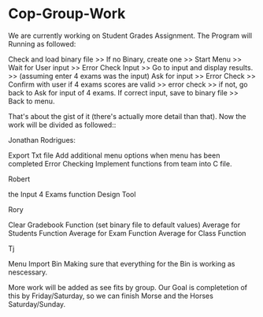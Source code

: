 # Cop-Group-Work

We are currently working on Student Grades Assignment. The Program will Running as followed:

Check and load binary file >> If no Binary, create one >> Start Menu >> Wait for User input >> Error Check Input >>  Go to input and display results. >> (assuming enter 4 exams was the input) Ask for input >> Error Check >> Confirm with user if 4 exams scores are valid >> error check >> if not, go back to Ask for input of 4 exams. If correct input, save to binary file >> Back to menu.


That's about the gist of it (there's actually more detail than that). Now the work will be divided as followed::


Jonathan Rodrigues: 

Export Txt file
Add additional menu options when menu has been completed
Error Checking
Implement functions from team into C file.


Robert

the Input 4 Exams function
Design Tool


Rory

Clear Gradebook Function (set binary file to default values)
Average for Students Function
Average for Exam Function
Average for Class Function


Tj

Menu
Import Bin
Making sure that everything for the Bin is working as nescessary.


More work will be added as see fits by group. Our Goal is completetion of this by Friday/Saturday, so we can finish Morse and the Horses Saturday/Sunday.
